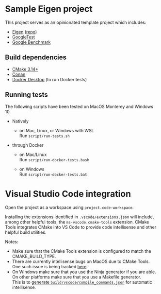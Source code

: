 # Sample Eigen project

This project serves as an opinionated template project which includes:
- [Eigen](https://eigen.tuxfamily.org/index.php?title=Main_Page) \([repo](https://gitlab.com/libeigen/eigen)\)
- [GoogleTest](https://github.com/google/googletest)
- [Google Benchmark](https://github.com/google/benchmark)

## Build dependencies

- [CMake 3.14+](https://cmake.org/)
- [Conan](https://conan.io/)
- [Docker Desktop](https://www.docker.com/products/docker-desktop) (to run Docker tests)

## Running tests

The following scripts have been tested on MacOS Monterey and Windows 10.

- Natively
  - on Mac, Linux, or Windows with WSL  
    Run `script/run-tests.sh`

- through Docker
  - on Mac/Linux  
    Run `script/run-docker-tests.bash`

  - on Windows  
    Run `script/run-docker-tests.bat`

# Visual Studio Code integration

Open the project as a workspace using `project.code-workspace`.

Installing the extensions identified in `.vscode/extensions.json` will include, among other helpful
tools, the `ms-vscode.cmake-tools` extension. CMake Tools integrates CMake into VS Code to provide
code intellisense and other helpful build utilities.

Notes:  
- Make sure that the CMake Tools extension is configured to match the CMAKE_BUILD_TYPE.
- There are currently intellisense bugs on MacOS due to CMake Tools. One such issue is being tracked
  [here](https://github.com/microsoft/vscode-cmake-tools/issues/1178).
- On Windows make sure that you use the Ninja generator if you are able.  
  On other platforms make sure that you use a Makefile generator.  
  This is to [generate `build/vscode/compile_commands.json`](https://cmake.org/cmake/help/latest/variable/CMAKE_EXPORT_COMPILE_COMMANDS.html)
  for automatic intellisense.  
